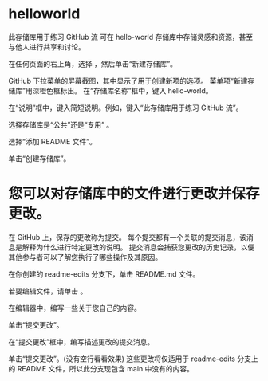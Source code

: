 # helloworld
此存储库用于练习 GitHub 流
可在 hello-world 存储库中存储灵感和资源，甚至与他人进行共享和讨论。

在任何页面的右上角，选择 ，然后单击“新建存储库”。

GitHub 下拉菜单的屏幕截图，其中显示了用于创建新项的选项。 菜单项“新建存储库”用深橙色框标出。
在“存储库名称”框中，键入 hello-world。

在“说明”框中，键入简短说明。例如，键入“此存储库用于练习 GitHub 流”。

选择存储库是“公共”还是“专用” 。

选择“添加 README 文件”。

单击“创建存储库”。


# 您可以对存储库中的文件进行更改并保存更改。

在 GitHub 上，保存的更改称为提交。 每个提交都有一个关联的提交消息，该消息是解释为什么进行特定更改的说明。 提交消息会捕获您更改的历史记录，以便其他参与者可以了解您执行了哪些操作及其原因。

在你创建的 readme-edits 分支下，单击 README.md 文件。

若要编辑文件，请单击 。

在编辑器中，编写一些关于您自己的内容。

单击“提交更改”。

在“提交更改”框中，编写描述更改的提交消息。

单击“提交更改”。(没有空行看看效果)
这些更改将仅适用于 readme-edits 分支上的 README 文件，所以此分支现包含 main 中没有的内容。
